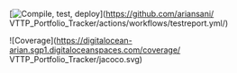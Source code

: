 [![Compile, test, deploy](https://github.com/ariansani/VTTP_PAF_Assessment/actions/workflows/main.yaml/badge.svg)](https://github.com/ariansani/
VTTP_Portfolio_Tracker/actions/workflows/testreport.yml/)

![Coverage](https://digitalocean-arian.sgp1.digitaloceanspaces.com/coverage/
VTTP_Portfolio_Tracker/jacoco.svg)